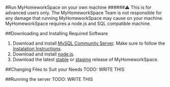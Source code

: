 #Run MyHomeworkSpace on your own machine
######:warning: This is for advanced users only. The MyHomeworkSpace Team is not responsible for any damage that running MyHomeworkSpace may cause on your machine. MyHomeworkSpace requires a node.js and SQL compatible machine.

##Downloading and Installing Required Software
1. Download and install [MySQL Community Server](http://dev.mysql.com/downloads/mysql/). Make sure to follow the [Instalation Instructions](http://dev.mysql.com/doc/refman/5.7/en/installing.html).
2. Download and install [node.js](https://nodejs.org/).
3. Download the latest [stable](https://github.com/MyHomeworkSpace/MyHomeworkSpace/archive/stable.zip) or [staging](https://github.com/MyHomeworkSpace/MyHomeworkSpace/blob/master/.github/downloadStaging.md) release of MyHomeworkSpace.

##Changing Files to Suit your Needs
TODO: WRITE THIS

##Running the server
TODO: WRITE THIS

